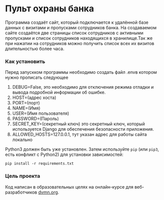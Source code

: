 # Пульт охраны банка

Программа создаёт сайт, который подключается к удалённой базе данных с визитами и пропусками сотрудников банка. На создаваемом сайте создаётся две страницы список сотрудников с активными пропусками и список сотрудников находящихся в хранилище.Так же при нажатии на сотрудников можно получить список всех их визитов длительностью более часа.

### Как установить
Перед запускком программы необходимо создать файл .envв котором нужно прописать следующее
1. DEBUG=False, это необходимо для отключения режима отладки и вывода подробной информации об ошибке.
2. HOST=(адрес хоста)
3. PORT=(порт)
4. NAME=(Имя)
5. USER=(Имя пользователя)
6. PASSWORD=(Пароль)
7. SECRET_KEY=(секретный ключ) это секретный ключ, который используется Django для обеспечения безопасности приложения.
8. ALLOWED_HOSTS=127.0.0.1, тут указан адрес для работы сайта локально

Python3 должен быть уже установлен. 
Затем используйте `pip` (или `pip3`, есть конфликт с Python2) для установки зависимостей:
```
pip install -r requirements.txt
```

### Цель проекта

Код написан в образовательных целях на онлайн-курсе для веб-разработчиков [dvmn.org](https://dvmn.org/).
